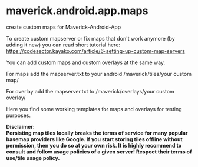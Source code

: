 # maverick.android.app.maps
create custom maps for Maverick-Android-App


To create custom mapserver or fix maps that don't work anymore (by adding it new) you can read short tutorial here:
https://codesector.kayako.com/article/6-setting-up-custom-map-servers

You can add custom maps and custom overlays at the same way. 

For maps add the mapserver.txt to your android /maverick/tiles/your custom map/

For overlay add the mapserver.txt to /maverick/overlays/your custom overlay/

Here you find some working templates for maps and overlays for testing purposes.

<b>Disclaimer:  
Persisting map tiles locally breaks the terms of service for many popular basemap providers like Google. 
If you start storing tiles offline without permission, then you do so at your own risk.
It is highly recommend to consult and follow usage policies of a given server! 
Respect their terms of use/tile usage policy.</b>

